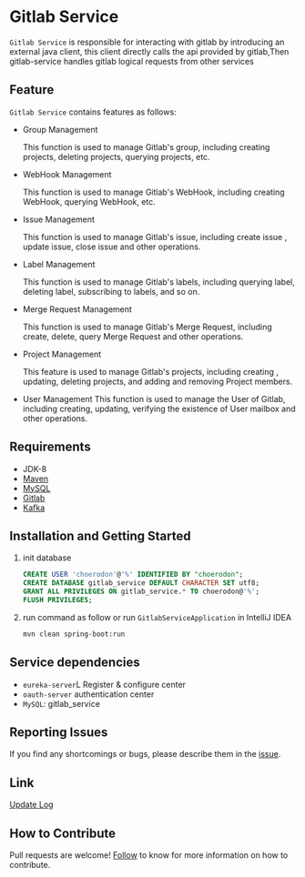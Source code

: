 # Gitlab Service
`Gitlab Service` is responsible for interacting with gitlab by introducing an external java client, this client directly calls the api provided by gitlab,Then gitlab-service handles gitlab logical requests from other services

## Feature
`Gitlab Service` contains features as follows:
- Group Management

  This function is used to manage Gitlab's group, including creating projects, deleting projects, querying projects, etc.
  
- WebHook Management

  This function is used to manage Gitlab's WebHook, including creating WebHook, querying WebHook, etc.
  
- Issue Management

  This function is used to manage Gitlab's issue, including create issue , update issue, close issue and other operations.

- Label Management

  This function is used to manage Gitlab's labels, including querying label, deleting label, subscribing to labels, and so on.
  
- Merge Request Management

  This function is used to manage Gitlab's Merge Request, including create, delete, query Merge Request and other operations.
  
- Project Management

  This feature is used to manage Gitlab's projects, including creating , updating, deleting projects, and adding and removing Project members.
  
- User Management
  This function is used to manage the User of Gitlab, including creating, updating, verifying the existence of User mailbox and other operations.

## Requirements
- JDK-8
- [Maven](http://www.maven-sf.com/)
- [MySQL](https://www.mysql.com)
- [Gitlab](https://gitlab.com)
- [Kafka](https://kafka.apache.org)

## Installation and Getting Started
1. init database

    ```sql
    CREATE USER 'choerodon'@'%' IDENTIFIED BY "choerodon";
    CREATE DATABASE gitlab_service DEFAULT CHARACTER SET utf8;
    GRANT ALL PRIVILEGES ON gitlab_service.* TO choerodon@'%';
    FLUSH PRIVILEGES;
    ```
2. run command as follow or run `GitlabServiceApplication` in IntelliJ IDEA

    ```bash
    mvn clean spring-boot:run
    ```
    
## Service dependencies
- `eureka-server`L Register & configure center
- `oauth-server` authentication center
- `MySQL`: gitlab_service

## Reporting Issues
If you find any shortcomings or bugs, please describe them in the [issue](https://github.com/choerodon/choerodon/issues/new?template=issue_template.md).

## Link
[Update Log](CHANGELOG.en-US.md)

## How to Contribute
Pull requests are welcome! [Follow](https://github.com/choerodon/choerodon/blob/master/CONTRIBUTING.md) to know for more information on how to contribute.
